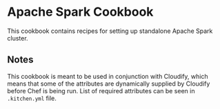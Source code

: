 # Apache Spark Cookbook

This cookbook contains recipes for setting up standalone Apache Spark cluster.


## Notes

This cookbook is meant to be used in conjunction with Cloudify, which means
that some of the attributes are dynamically supplied by Cloudify before Chef
is being run. List of required attributes can be seen in `.kitchen.yml` file.
